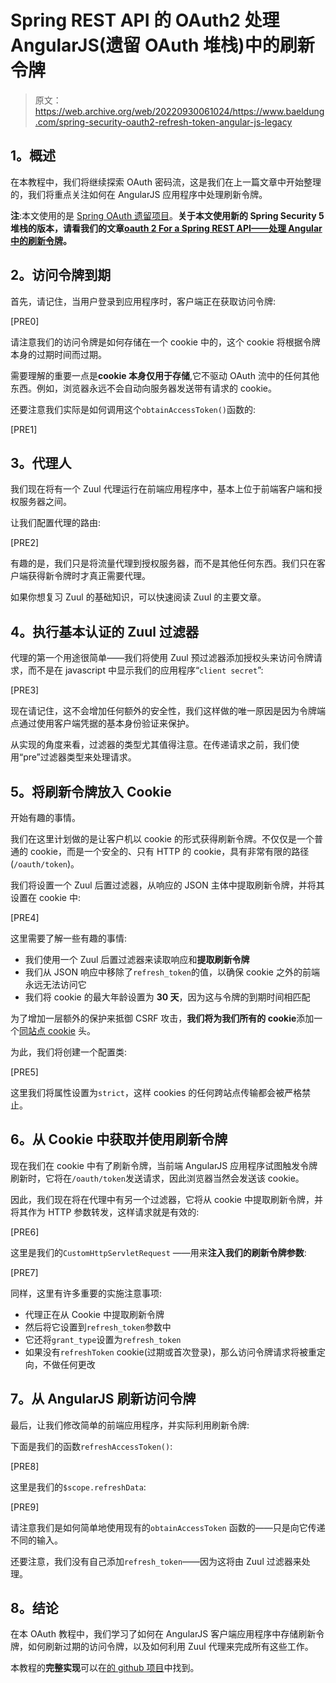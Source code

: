 # Spring REST API 的 OAuth2 处理 AngularJS(遗留 OAuth 堆栈)中的刷新令牌

> 原文：<https://web.archive.org/web/20220930061024/https://www.baeldung.com/spring-security-oauth2-refresh-token-angular-js-legacy>

## **1。概述**

在本教程中，我们将继续探索 OAuth 密码流，这是我们在上一篇文章中开始整理的，我们将重点关注如何在 AngularJS 应用程序中处理刷新令牌。

**注**:本文使用的是 [Spring OAuth 遗留项目](https://web.archive.org/web/20220703141848/https://spring.io/projects/spring-security-oauth)。**关于本文使用新的 Spring Security 5 堆栈的版本，请看我们的文章[oauth 2 For a Spring REST API——处理 Angular 中的刷新令牌](/web/20220703141848/https://www.baeldung.com/spring-security-oauth2-refresh-token-angular)。**

## **2。访问令牌到期**

首先，请记住，当用户登录到应用程序时，客户端正在获取访问令牌:

[PRE0]

请注意我们的访问令牌是如何存储在一个 cookie 中的，这个 cookie 将根据令牌本身的过期时间而过期。

需要理解的重要一点是**cookie 本身仅用于存储**,它不驱动 OAuth 流中的任何其他东西。例如，浏览器永远不会自动向服务器发送带有请求的 cookie。

还要注意我们实际是如何调用这个`obtainAccessToken()`函数的:

[PRE1]

## **3。代理人**

我们现在将有一个 Zuul 代理运行在前端应用程序中，基本上位于前端客户端和授权服务器之间。

让我们配置代理的路由:

[PRE2]

有趣的是，我们只是将流量代理到授权服务器，而不是其他任何东西。我们只在客户端获得新令牌时才真正需要代理。

如果你想复习 Zuul 的基础知识，可以快速阅读 Zuul 的主要文章。

## **4。执行基本认证的 Zuul 过滤器**

代理的第一个用途很简单——我们将使用 Zuul 预过滤器添加授权头来访问令牌请求，而不是在 javascript 中显示我们的应用程序“`client secret`”:

[PRE3]

现在请记住，这不会增加任何额外的安全性，我们这样做的唯一原因是因为令牌端点通过使用客户端凭据的基本身份验证来保护。

从实现的角度来看，过滤器的类型尤其值得注意。在传递请求之前，我们使用“pre”过滤器类型来处理请求。

## **5。将刷新令牌放入 Cookie**

开始有趣的事情。

我们在这里计划做的是让客户机以 cookie 的形式获得刷新令牌。不仅仅是一个普通的 cookie，而是一个安全的、只有 HTTP 的 cookie，具有非常有限的路径(`/oauth/token`)。

我们将设置一个 Zuul 后置过滤器，从响应的 JSON 主体中提取刷新令牌，并将其设置在 cookie 中:

[PRE4]

这里需要了解一些有趣的事情:

*   我们使用一个 Zuul 后置过滤器来读取响应和**提取刷新令牌**
*   我们从 JSON 响应中移除了`refresh_token`的值，以确保 cookie 之外的前端永远无法访问它
*   我们将 cookie 的最大年龄设置为 **30 天**，因为这与令牌的到期时间相匹配

为了增加一层额外的保护来抵御 CSRF 攻击，**我们将为我们所有的 cookie**添加一个[同站点 cookie](https://web.archive.org/web/20220703141848/https://tools.ietf.org/html/draft-ietf-httpbis-cookie-same-site-00) 头。

为此，我们将创建一个配置类:

[PRE5]

这里我们将属性设置为`strict`，这样 cookies 的任何跨站点传输都会被严格禁止。

## **6。从 Cookie 中获取并使用刷新令牌**

现在我们在 cookie 中有了刷新令牌，当前端 AngularJS 应用程序试图触发令牌刷新时，它将在`/oauth/token`发送请求，因此浏览器当然会发送该 cookie。

因此，我们现在将在代理中有另一个过滤器，它将从 cookie 中提取刷新令牌，并将其作为 HTTP 参数转发，这样请求就是有效的:

[PRE6]

这里是我们的`CustomHttpServletRequest` ——用来**注入我们的刷新令牌参数**:

[PRE7]

同样，这里有许多重要的实施注意事项:

*   代理正在从 Cookie 中提取刷新令牌
*   然后将它设置到`refresh_token`参数中
*   它还将`grant_type`设置为`refresh_token`
*   如果没有`refreshToken` cookie(过期或首次登录)，那么访问令牌请求将被重定向，不做任何更改

## **7。从 AngularJS** 刷新访问令牌

最后，让我们修改简单的前端应用程序，并实际利用刷新令牌:

下面是我们的函数`refreshAccessToken()`:

[PRE8]

这里是我们的`$scope.refreshData`:

[PRE9]

请注意我们是如何简单地使用现有的`obtainAccessToken` 函数的——只是向它传递不同的输入。

还要注意，我们没有自己添加`refresh_token`——因为这将由 Zuul 过滤器来处理。

## **8。结论**

在本 OAuth 教程中，我们学习了如何在 AngularJS 客户端应用程序中存储刷新令牌，如何刷新过期的访问令牌，以及如何利用 Zuul 代理来完成所有这些工作。

本教程的**完整实现**可以在[的 github 项目](https://web.archive.org/web/20220703141848/https://github.com/Baeldung/spring-security-oauth/tree/master/oauth-legacy "The Full Registration/Authentication Example Project on Github ")中找到。